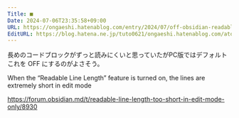 ```yaml
---
Title: ■
Date: 2024-07-06T23:35:58+09:00
URL: https://ongaeshi.hatenablog.com/entry/2024/07/off-obsidian-readable-line-length-description-option
EditURL: https://blog.hatena.ne.jp/tuto0621/ongaeshi.hatenablog.com/atom/entry/6801883189119974232
---
```


長めのコードブロックがずっと読みにくいと思っていたがPC版ではデフォルトこれを OFF にするのがよさそう。

When the “Readable Line Length” feature is turned on, the lines are extremely short in edit mode

https://forum.obsidian.md/t/readable-line-length-too-short-in-edit-mode-only/8930
